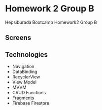 # Homework 2 Group B
Hepsiburada Bootcamp Homework2 Group B

## Screens

## Technologies
- Navigation
- DataBinding
- RecyclerView
- View Model
- MVVM
- CRUD Functions
- Fragments
- Firebase Firestore


